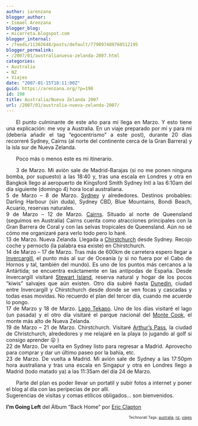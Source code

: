 ```yaml
---
author: iarenzana
blogger_author:
- Ismael Arenzana
blogger_blog:
- micarreta.blogspot.com
blogger_internal:
- /feeds/11302648/posts/default/779097489760512195
blogger_permalink:
- /2007/01/australianueva-zelanda-2007.html
categories:
- Australia
- NZ
- Viajes
date: "2007-01-15T18:11:00Z"
guid: https://arenzana.org/?p=198
id: 198
title: Australia/Nueva Zelanda 2007
url: /2007/01/australia-nueva-zelanda-2007/
---
```

<p style="text-align:justify;text-indent:20pt;">
  El punto culminante de este año para mí llega en Marzo. Y esto tiene una explicación: me voy a Australia. En un viaje preparado por mí y para mí (debería añadir el tag &#8220;egocentrismo&#8221; a este post), durante 20 días recorreré Sydney, Cairns (al norte del continente cerca de la Gran Barrera) y la isla sur de Nueva Zelanda.
</p>

<p style="text-align:justify;text-indent:20pt;">
  Poco más o menos este es mi itinerario.
</p>

<p style="text-align:justify;text-indent:20pt;">
  3 de Marzo. Mi avión sale de Madrid-Barajas (si no me ponen ninguna bomba, por supuesto) a las 18:40 y, tras una escala en Londres y otra en Bangkok llego al aeropuerto de Kingsford Smith Sydney Intl a las 6:10am del día siguiente (domingo 4) hora local australiana.<br /> 5 de Marzo &#8211; 8 de Marzo. <a href="http://en.wikipedia.org/wiki/Sydney">Sydney</a> y alrededores. Destinos probables: Darling Harbour (sin duda), Sydney CBD, Blue Mountains, Bondi Beach, Acuario, reservas naturales.<br /> 9 de Marzo &#8211; 12 de Marzo. <a href="http://en.wikipedia.org/wiki/Cairns">Cairns</a>. Situado al norte de Queensland (seguimos en Australia) Cairns cuenta como atracciones principales con la Gran Barrera de Coral y con las selvas tropicales de Queensland. Aún no sé cómo me organizaré para verlo todo pero lo haré.<br /> 13 de Marzo. Nueva Zelanda. Llegada a <a href="http://en.wikipedia.org/wiki/Christchurch">Chirstchurch</a> desde Sydney. Recojo coche y pernocto (la palabra esa existe) en Chirstchurch.<br /> 14 de Marzo &#8211; 17 de Marzo. Tras más de 600km de carretera espero llegar a <a href="http://en.wikipedia.org/wiki/Invercargill">Invercargill</a>, el punto más al sur de Oceanía (y si no fuera por el Cabo de Hornos y tal, también del mundo). Es uno de los puntos más cercanos a la Antártida; se encuentra exáctamente en las antípodas de España. Desde Invercargill visitaré <a href="http://en.wikipedia.org/wiki/Stewart_Island">Stewart Island</a>, reserva natural y hogar de los pocos &#8220;kiwis&#8221; salvajes que aún existen. Otro día subiré hasta <a href="http://en.wikipedia.org/wiki/Dunedin">Dunedin</a>, ciudad entre Invercargill y Chirstchurch desde donde se ven focas y cascadas y todas esas movidas. No recuerdo el plan del tercer día, cuando me acuerde lo pongo.<br /> 17 de Marzo y 18 de Marzo. <a href="http://en.wikipedia.org/wiki/Lake_Tekapo%2C_New_Zealand">Lago Tekapo</a>. Uno de los días visitaré el lago (un pasada) y el otro día visitaré el parque nacional del <a href="http://en.wikipedia.org/wiki/Mount_Cook">Monte Cook</a>, el monte más alto de Nueva Zelanda.<br /> 19 de Marzo &#8211; 21 de Marzo. Chirstchurch. Visitaré <a href="http://en.wikipedia.org/wiki/Arthurs_Pass">Arthur&#8217;s Pass</a>, la ciudad de Christchurch, alrededores y me relajaré en la playa (o jugando al golf si consigo aprender 😛 )<br /> 22 de Marzo. De vuelta en Sydney listo para regresar a Madrid. Aprovecho para comprar y dar un último paseo por la bahía, etc.<br /> 23 de Marzo. De vuelta a Madrid. Mi avión sale de Sydney a las 17:50pm hora australiana y tras una escala en Singapur y otra en Londres llego a Madrid (todo matado ya) a las 11:35am del día 24 de Marzo.
</p>

<p style="text-align:justify;text-indent:20pt;">
  Parte del plan es poder llevar un portatil y subir fotos a internet y poner el blog al día con las peripecias de por allí.<br /> Sugerencias de visitas y comas etílicos obligados&#8230; son bienvenidos.
</p>

<p style="text-align:justify;text-indent:20pt;">
  <p>
    <strong>I&#8217;m Going Left</strong> del Álbum &#8220;Back Home&#8221; por <a href="http://www.google.com/search?q=%22Eric%20Clapton%22">Eric Clapton</a>
  </p>
  
  <p>
    <!-- technorati tags start -->
  </p>
  
  <p style="text-align:right;font-size:10px;">
    Technorati Tags: <a href="http://www.technorati.com/tag/australia" rel="tag">australia</a>, <a href="http://www.technorati.com/tag/nz" rel="tag">nz</a>, <a href="http://www.technorati.com/tag/viajes" rel="tag">viajes</a>
  </p>
  
  <p>
    <!-- technorati tags end -->
  </p>